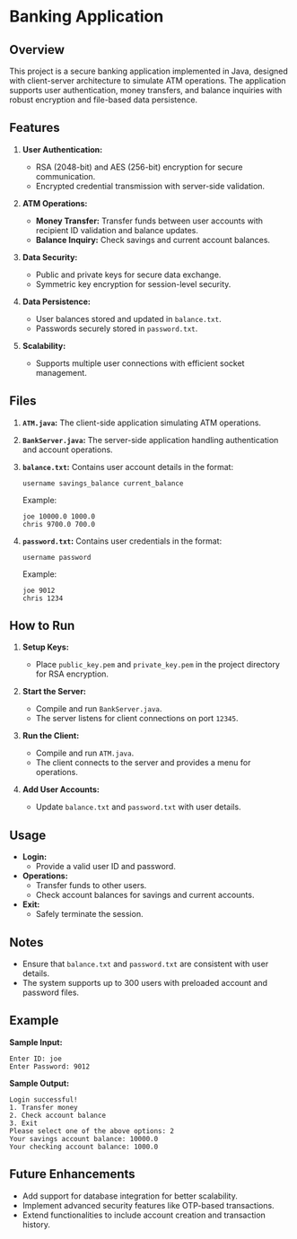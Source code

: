 # Banking Application

## Overview
This project is a secure banking application implemented in Java, designed with client-server architecture to simulate ATM operations. The application supports user authentication, money transfers, and balance inquiries with robust encryption and file-based data persistence.

## Features
1. **User Authentication:**
   - RSA (2048-bit) and AES (256-bit) encryption for secure communication.
   - Encrypted credential transmission with server-side validation.

2. **ATM Operations:**
   - **Money Transfer:** Transfer funds between user accounts with recipient ID validation and balance updates.
   - **Balance Inquiry:** Check savings and current account balances.

3. **Data Security:**
   - Public and private keys for secure data exchange.
   - Symmetric key encryption for session-level security.

4. **Data Persistence:**
   - User balances stored and updated in `balance.txt`.
   - Passwords securely stored in `password.txt`.

5. **Scalability:**
   - Supports multiple user connections with efficient socket management.

## Files
1. **`ATM.java`:** The client-side application simulating ATM operations.
2. **`BankServer.java`:** The server-side application handling authentication and account operations.
3. **`balance.txt`:** Contains user account details in the format:
   ```
   username savings_balance current_balance
   ```
   Example:
   ```
   joe 10000.0 1000.0
   chris 9700.0 700.0
   ```

4. **`password.txt`:** Contains user credentials in the format:
   ```
   username password
   ```
   Example:
   ```
   joe 9012
   chris 1234
   ```

## How to Run
1. **Setup Keys:**
   - Place `public_key.pem` and `private_key.pem` in the project directory for RSA encryption.

2. **Start the Server:**
   - Compile and run `BankServer.java`.
   - The server listens for client connections on port `12345`.

3. **Run the Client:**
   - Compile and run `ATM.java`.
   - The client connects to the server and provides a menu for operations.

4. **Add User Accounts:**
   - Update `balance.txt` and `password.txt` with user details.

## Usage
- **Login:**
  - Provide a valid user ID and password.
- **Operations:**
  - Transfer funds to other users.
  - Check account balances for savings and current accounts.
- **Exit:**
  - Safely terminate the session.

## Notes
- Ensure that `balance.txt` and `password.txt` are consistent with user details.
- The system supports up to 300 users with preloaded account and password files.

## Example
**Sample Input:**
```
Enter ID: joe
Enter Password: 9012
```

**Sample Output:**
```
Login successful!
1. Transfer money
2. Check account balance
3. Exit
Please select one of the above options: 2
Your savings account balance: 10000.0
Your checking account balance: 1000.0
```

## Future Enhancements
- Add support for database integration for better scalability.
- Implement advanced security features like OTP-based transactions.
- Extend functionalities to include account creation and transaction history.
